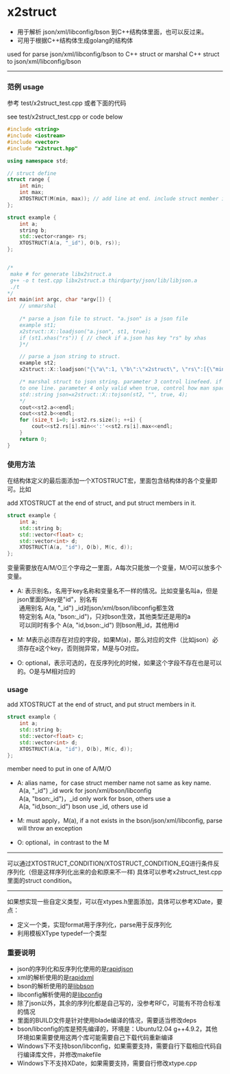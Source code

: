 x2struct
===========
- 用于解析 json/xml/libconfig/bson 到C++结构体里面，也可以反过来。
- 可用于根据C++结构体生成golang的结构体

used for parse json/xml/libconfig/bson to C++ struct or marshal C++ struct to json/xml/libconfig/bson

***
### 范例 usage
参考 test/x2struct_test.cpp 或者下面的代码

see test/x2struct_test.cpp or code below

```C++
#include <string>
#include <iostream>
#include <vector>
#include "x2struct.hpp"

using namespace std;

// struct define
struct range {
    int min;
    int max;
    XTOSTRUCT(M(min, max)); // add line at end. include struct member is ok
};

struct example {
    int a;
    string b;
    std::vector<range> rs;
    XTOSTRUCT(A(a, "_id"), O(b, rs));
};


/*
 make # for generate libx2struct.a
 g++ -o t test.cpp libx2struct.a thirdparty/json/lib/libjson.a 
 ./t
*/
int main(int argc, char *argv[]) {
    // unmarshal
    
    /* parse a json file to struct. "a.json" is a json file
    example st1;
    x2struct::X::loadjson("a.json", st1, true);
    if (st1.xhas("rs")) { // check if a.json has key "rs" by xhas
    }*/

    // parse a json string to struct.
    example st2;
    x2struct::X::loadjson("{\"a\":1, \"b\":\"x2struct\", \"rs\":[{\"min\":1, \"max\":2}, {\"min\":10, \"max\":20}]}", st2, false);

    /* marshal struct to json string. parameter 3 control linefeed. if true, json string has linefeed, or will marshal
    to one line. parameter 4 only valid when true, control how man space add in line head.
    std::string json=x2struct::X::tojson(st2, "", true, 4); 
    */
    cout<<st2.a<<endl;
    cout<<st2.b<<endl;
    for (size_t i=0; i<st2.rs.size(); ++i) {
        cout<<st2.rs[i].min<<':'<<st2.rs[i].max<<endl;
    }
    return 0;
}
```

### 使用方法
在结构体定义的最后面添加一个XTOSTRUCT宏，里面包含结构体的各个变量即可。比如

add XTOSTRUCT at the end of struct, and put struct members in it. 
``` C++
struct example {
    int a;
    std::string b;
    std::vector<float> c;
    std::vector<int> d;
    XTOSTRUCT(A(a, "id"), O(b), M(c, d));
};
```

变量需要放在A/M/O三个字母之一里面，A每次只能放一个变量，M/O可以放多个变量。

- A: 表示别名，名用于key名称和变量名不一样的情况。比如变量名叫a，但是json里面的key是"id"，别名有<br>
  通用别名 A(a, "_id")  _id对json/xml/bson/libconfig都生效 <br>
  特定别名 A(a, "bson:_id")，只对bson生效，其他类型还是用的a <br>
  可以同时有多个 A(a, "id,bson:_id") 则bson用_id，其他用id

- M: M表示必须存在对应的字段，如果M(a)，那么对应的文件（比如json）必须存在a这个key，否则抛异常，M是与O对应。
- O: optional，表示可选的，在反序列化的时候，如果这个字段不存在也是可以的。O是与M相对应的

### usage
add XTOSTRUCT at the end of struct, and put struct members in it. 
``` C++
struct example {
    int a;
    std::string b;
    std::vector<float> c;
    std::vector<int> d;
    XTOSTRUCT(A(a, "id"), O(b), M(c, d));
};
```

member need to put in one of A/M/O

- A: alias name，for case struct member name not same as key name. <br>
  A(a, "_id")  _id work for json/xml/bson/libconfig <br>
  A(a, "bson:_id")，_id only work for bson, others use a <br>
  A(a, "id,bson:_id") bson use _id, others use id

- M: must apply，M(a), if a not exists in the bson/json/xml/libconfig, parse will throw an exception
- O: optional，in contrast to the M

***
可以通过XTOSTRUCT_CONDITION/XTOSTRUCT_CONDITION_EQ进行条件反序列化（但是这样序列化出来的会和原来不一样)
具体可以参考x2struct_test.cpp里面的struct condition。
***
如果想实现一些自定义类型，可以在xtypes.h里面添加，具体可以参考XDate，要点：
- 定义一个类，实现format用于序列化，parse用于反序列化
- 利用模板XType typedef一个类型


### 重要说明
- json的序列化和反序列化使用的是[rapidjson](https://github.com/Tencent/rapidjson)
- xml的解析使用的是[rapidxml](http://rapidxml.sourceforge.net)
- bson的解析使用的是[libbson](https://github.com/mongodb/libbson/tree/1.0.0)
- libconfig解析使用的是[libconfig](https://github.com/hyperrealm/libconfig)
- 除了json以外，其余的序列化都是自己写的，没参考RFC，可能有不符合标准的情况
- 里面的BUILD文件是针对使用blade编译的情况，需要适当修改deps
- bson/libconfig的库是预先编译的，环境是：Ubuntu12.04 g++4.9.2，其他环境如果需要使用这两个库可能需要自己下载代码重新编译
- Windows下不支持bson/libconfig，如果需要支持，需要自行下载相应代码自行编译库文件，并修改makefile
- Windows下不支持XDate，如果需要支持，需要自行修改xtype.cpp
